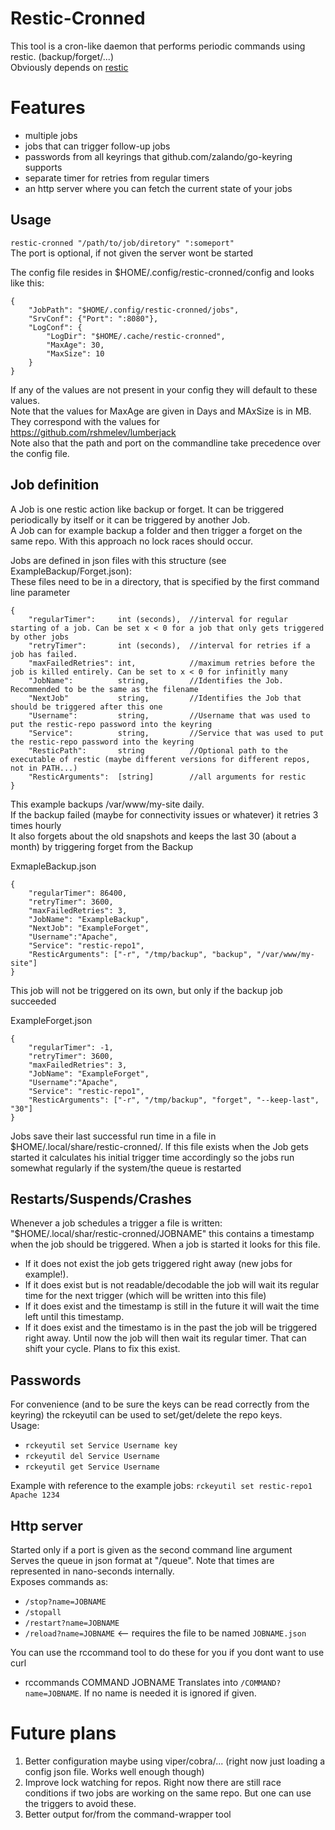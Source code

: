 Restic-Cronned
==============
This tool is a cron-like daemon that performs periodic commands using restic. (backup/forget/...)  
Obviously depends on [restic](https://github.com/restic/restic)
# Features #
* multiple jobs
* jobs that can trigger follow-up jobs
* passwords from all keyrings that github.com/zalando/go-keyring supports
* separate timer for retries from regular timers
* an http server where you can fetch the current state of your jobs

## Usage ##
`restic-cronned "/path/to/job/diretory" ":someport"`  
The port is optional, if not given the server wont be started
  
The config file resides in $HOME/.config/restic-cronned/config and looks like this:
```
{
    "JobPath": "$HOME/.config/restic-cronned/jobs",
    "SrvConf": {"Port": ":8080"},
    "LogConf": {
        "LogDir": "$HOME/.cache/restic-cronned",
        "MaxAge": 30,
        "MaxSize": 10
    }
}
```
If any of the values are not present in your config they will default to these values.  
Note that the values for MaxAge are given in Days and MAxSize is in MB. They correspond with the values for https://github.com/rshmelev/lumberjack  
Note also that the path and port on the commandline take precedence over the config file.  


## Job definition ##
A Job is one restic action like backup or forget. It can be triggered periodically by itself or it can be triggered by another Job.  
A Job can for example backup a folder and then trigger a forget on the same repo. With this approach no lock races should occur.

Jobs are defined in json files with this structure (see ExampleBackup/Forget.json):  
These files need to be in a directory, that is specified by the first command line parameter
```
{
    "regularTimer":     int (seconds),  //interval for regular starting of a job. Can be set x < 0 for a job that only gets triggered by other jobs
    "retryTimer":       int (seconds),  //interval for retries if a job has failed.
    "maxFailedRetries": int,            //maximum retries before the job is killed entirely. Can be set to x < 0 for infinitly many  
    "JobName":          string,         //Identifies the Job. Recommended to be the same as the filename
    "NextJob"           string,         //Identifies the Job that should be triggered after this one
    "Username":         string,         //Username that was used to put the restic-repo password into the keyring
    "Service":          string,         //Service that was used to put the restic-repo password into the keyring
    "ResticPath":       string          //Optional path to the executable of restic (maybe different versions for different repos, not in PATH...)
    "ResticArguments":  [string]        //all arguments for restic   
}
```

This example backups /var/www/my-site daily.  
If the backup failed (maybe for connectivity issues or whatever) it retries 3 times hourly  
It also forgets about the old snapshots and keeps the last 30 (about a month) by triggering forget from the Backup 

ExmapleBackup.json
```
{
    "regularTimer": 86400,
    "retryTimer": 3600,
    "maxFailedRetries": 3,
    "JobName": "ExampleBackup",
    "NextJob": "ExampleForget",
    "Username":"Apache",
    "Service": "restic-repo1",
    "ResticArguments": ["-r", "/tmp/backup", "backup", "/var/www/my-site"]
}
```
  
This job will not be triggered on its own, but only if the backup job succeeded
  
ExampleForget.json
```
{
    "regularTimer": -1,
    "retryTimer": 3600,
    "maxFailedRetries": 3,
    "JobName": "ExampleForget",
    "Username":"Apache",
    "Service": "restic-repo1",
    "ResticArguments": ["-r", "/tmp/backup", "forget", "--keep-last", "30"]
}
```

Jobs save their last successful run time in a file in $HOME/.local/share/restic-cronned/<Jobname>. If this file exists when the Job gets started it 
calculates his initial trigger time accordingly so the jobs run somewhat regularly if the system/the queue is restarted

## Restarts/Suspends/Crashes ##
Whenever a job schedules a trigger a file is written: "$HOME/.local/shar/restic-cronned/JOBNAME" this contains a timestamp when the job should be triggered. When a job is started it looks for this file.  
* If it does not exist the job gets triggered right away (new jobs for example!).  
* If it does exist but is not readable/decodable the job will wait its regular time for the next trigger (which will be written into this file)  
* If it does exist and the timestamp is still in the future it will wait the time left until this timestamp.
* If it does exist and the timestamo is in the past the job will be triggered right away. Until now the job will then wait its regular timer. That can shift your cycle. Plans to fix this exist.   


## Passwords ##
For convenience (and to be sure the keys can be read correctly from the keyring) the rckeyutil can be used to set/get/delete the repo keys.  
Usage:
* `rckeyutil set Service Username key`
* `rckeyutil del Service Username`
* `rckeyutil get Service Username`

Example with reference to the example jobs: `rckeyutil set restic-repo1 Apache 1234`

## Http server ##
Started only if a port is given as the second command line argument  
Serves the queue in json format at "/queue". Note that times are represented in nano-seconds internally.  
Exposes commands as:  
* `/stop?name=JOBNAME`
* `/stopall`
* `/restart?name=JOBNAME`
* `/reload?name=JOBNAME` <-- requires the file to be named `JOBNAME.json`

You can use the rccommand tool to do these for you if you dont want to use curl
* rccommands COMMAND JOBNAME
Translates into ```/COMMAND?name=JOBNAME```. If no name is needed it is ignored if given. 

# Future plans #
1. Better configuration maybe using viper/cobra/... (right now just loading a config json file. Works well enough though)
1. Improve lock watching for repos. Right now there are still race conditions if two jobs are working on the same repo. But one can use the triggers to avoid these.
1. Better output for/from the command-wrapper tool


